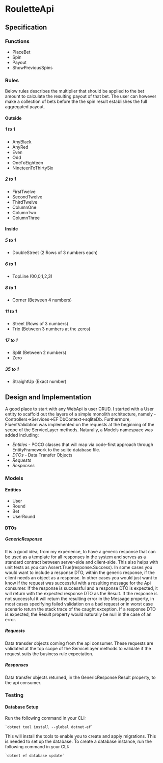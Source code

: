 # RouletteApi

## Specification

### Functions
- PlaceBet
- Spin
- Payout
- ShowPreviousSpins

### Rules

Below rules describes the multiplier that should be applied to the bet amount to calculate the resulting payout of that bet.
The user can however make a collection of bets before the the spin result establishes the full aggregated payout.

#### Outside
##### 1 to 1
- AnyBlack
- AnyRed 
- Even
- Odd
- OneToEighteen
- NineteenToThirtySix

##### 2 to 1
- FirstTwelve
- SecondTwelve
- ThirdTwelve
- ColumnOne
- ColumnTwo
- ColumnThree

#### Inside
##### 5 to 1
- DoubleStreet (2 Rows of 3 numbers each)

##### 6 to 1
- TopLine (00,0,1,2,3)

##### 8 to 1
- Corner (Between 4 numbers)

##### 11 to 1
- Street (Rows of 3 numbers)
- Trio (Between 3 numbers at the zeros)

##### 17 to 1
- Split (Between 2 numbers)
- Zero

##### 35 to 1
- StraightUp (Exact number)

## Design and Implementation
A good place to start with any WebApi is user CRUD. I started with a User entity to scaffold out the layers of a simple monolith architecture, namely - Controllers->Services->EF DbContext->sqliteDb. Furthermore, FluentValidation was implemented on the requests at the beginning of the scope of the ServiceLayer methods.
Naturally, a Models namespace was added including:
- *Entities* - POCO classes that will map via code-first approach through EntityFramework to the sqlite database file. 
- *DTOs* - Data Transfer Objects
- *Requests*
- *Responses*

### Models

#### Entities
- User
- Round
- Bet
- UserRound

#### DTOs

##### GenericResponse
It is a good idea, from my experience, to have a generic response that can be used as a template for all responses in the system and serves as a standard contract between server-side and client-side. This also helps with unit tests as you can Assert.True(response.Success). 
In some cases you would want to include a response DTO, within the generic response, if the client needs an object as a response. In other cases you would just want to know if the request was successful with a resulting message for the Api consumer. 
If the response is successful and a response DTO is expected, it will return with the expected response DTO as the Result. 
If the response is not successful it will return the resulting error in the Message property, in most cases specifying failed validation on a bad request or in worst case scenario return the stack trace of the caught exception. If a response DTO is expected, the Result property would naturally be null in the case of an error.

##### Requests
Data transder objects coming from the api consumer. These requests are validated at the top scope of the ServiceLayer methods to validate if the request suits the business rule expectation.

##### Responses
Data transfer objects returned, in the GenericResponse Result property, to the api consumer. 

### Testing

#### Database Setup
Run the following command in your CLI:

	`dotnet tool install --global dotnet-ef`
	
This will install the tools to enable you to create and apply migrations. This is needed to set up the database.
To create a database instance, run the following command in your CLI:

	`dotnet ef database update`
